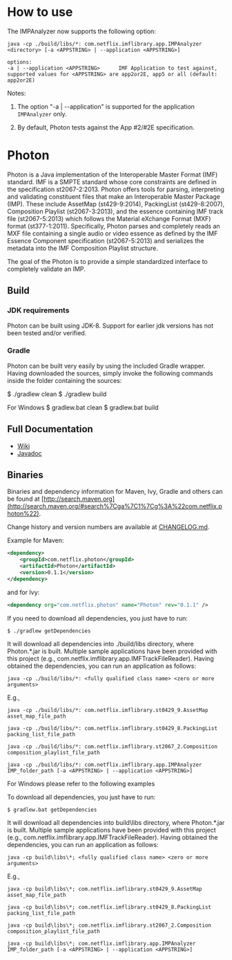 
# How to use
The IMPAnalyzer now supports the following option:
```
java -cp ./build/libs/*: com.netflix.imflibrary.app.IMPAnalyzer <directory> [-a <APPSTRING> | --application <APPSTRING>]
```
```
options:            
-a | --application <APPSTRING>      IMF Application to test against, supported values for <APPSTRING> are app2or2E, app5 or all (default: app2or2E)
```

Notes:
1. The option "-a | --application" is supported for the application ```IMPAnalyzer``` only.

2. By default, Photon tests against the App #2/#2E specification.

# Photon

Photon is a Java implementation of the Interoperable Master Format (IMF) standard. IMF is a SMPTE standard whose core constraints are defined in the specification st2067-2:2013. Photon offers tools for parsing, interpreting and validating constituent files that make an Interoperable Master Package (IMP). These include AssetMap (st429-9:2014), PackingList (st429-8:2007), Composition Playlist (st2067-3:2013), and the essence containing IMF track file (st2067-5:2013) which follows the Material eXchange Format (MXF) format (st377-1:2011). Specifically, Photon parses and completely reads an MXF file containing a single audio or video essence as defined by the IMF Essence Component specification (st2067-5:2013) and serializes the metadata into the IMF Composition Playlist structure.

The goal of the Photon is to provide a simple standardized interface to completely validate an IMP.

## Build

### JDK requirements

Photon can be built using JDK-8. Support for earlier jdk versions has not been tested and/or verified.

### Gradle
Photon can be built very easily by using the included Gradle wrapper. Having downloaded the sources, simply invoke the following commands inside the folder containing the sources:

$ ./gradlew clean
$ ./gradlew build

For Windows
$ gradlew.bat clean
$ gradlew.bat build

## Full Documentation

- [Wiki](https://github.com/Netflix/photon/wiki)
- [Javadoc](http://netflix.github.io/photon/)

## Binaries
Binaries and dependency information for Maven, Ivy, Gradle and others can be found at [http://search.maven.org](http://search.maven.org/#search%7Cga%7C1%7Cg%3A%22com.netflix.photon%22).

Change history and version numbers are available at [CHANGELOG.md](https://github.com/Netflix/photon/blob/master/CHANGELOG.md).

Example for Maven:

```xml
<dependency>
    <groupId>com.netflix.photon</groupId>
    <artifactId>Photon</artifactId>
    <version>0.1.1</version>
</dependency>
```
and for Ivy:

```xml
<dependency org="com.netflix.photon" name="Photon" rev="0.1.1" />
```

If you need to download all dependencies, you just have to run:

```
$ ./gradlew getDependencies
```

It will download all dependencies into ./build/libs directory, where Photon.*.jar is built. Multiple sample applications have been provided with this project (e.g., com.netflix.imflibrary.app.IMFTrackFileReader). Having obtained the dependencies, you can run an application as follows:

```
java -cp ./build/libs/*: <fully qualified class name> <zero or more arguments>
```
E.g.,
```
java -cp ./build/libs/*: com.netflix.imflibrary.st0429_9.AssetMap asset_map_file_path
```
```
java -cp ./build/libs/*: com.netflix.imflibrary.st0429_8.PackingList packing_list_file_path
```
```
java -cp ./build/libs/*: com.netflix.imflibrary.st2067_2.Composition composition_playlist_file_path
```
```
java -cp ./build/libs/*: com.netflix.imflibrary.app.IMPAnalyzer IMP_folder_path [-a <APPSTRING> | --application <APPSTRING>]
```

For Windows please refer to the following examples

To download all dependencies, you just have to run:

```
$ gradlew.bat getDependencies
```

It will download all dependencies into build\libs directory, where Photon.*.jar is built. Multiple sample applications have been provided with this project (e.g., com.netflix.imflibrary.app.IMFTrackFileReader). Having obtained the dependencies, you can run an application as follows:

```
java -cp build\libs\*; <fully qualified class name> <zero or more arguments>
```
E.g.,
```
java -cp build\libs\*; com.netflix.imflibrary.st0429_9.AssetMap asset_map_file_path
```
```
java -cp build\libs\*; com.netflix.imflibrary.st0429_8.PackingList packing_list_file_path
```
```
java -cp build\libs\*; com.netflix.imflibrary.st2067_2.Composition composition_playlist_file_path
```
```
java -cp build\libs\*; com.netflix.imflibrary.app.IMPAnalyzer IMP_folder_path [-a <APPSTRING> | --application <APPSTRING>]
```
